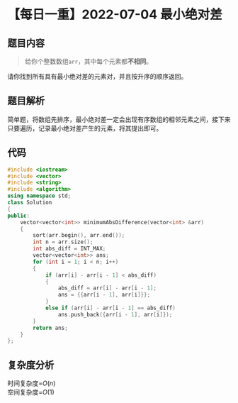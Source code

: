 # 【每日一重】2022-07-04 最小绝对差

## 题目内容

> 给你个整数数组`` arr ``，其中每个元素都**不相同**。

请你找到所有具有最小绝对差的元素对，并且按升序的顺序返回。

## 题目解析

简单题，将数组先排序，最小绝对差一定会出现有序数组的相邻元素之间，接下来只要遍历，记录最小绝对差产生的元素，将其提出即可。

## 代码

```cpp
#include <iostream>
#include <vector>
#include <string>
#include <algorithm>
using namespace std;
class Solution
{
public:
    vector<vector<int>> minimumAbsDifference(vector<int> &arr)
    {
        sort(arr.begin(), arr.end());
        int n = arr.size();
        int abs_diff = INT_MAX;
        vector<vector<int>> ans;
        for (int i = 1; i < n; i++)
        {
            if (arr[i] - arr[i - 1] < abs_diff)
            {
                abs_diff = arr[i] - arr[i - 1];
                ans = {{arr[i - 1], arr[i]}};
            }
            else if (arr[i] - arr[i - 1] == abs_diff)
                ans.push_back({arr[i - 1], arr[i]});
        }
        return ans;
    }
};
```

## 复杂度分析

时间复杂度=$O(n)$  
空间复杂度=$O(1)$
